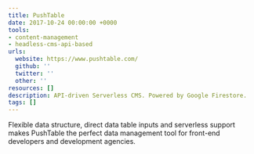 ```yaml
---
title: PushTable
date: 2017-10-24 00:00:00 +0000
tools:
- content-management
- headless-cms-api-based
urls:
  website: https://www.pushtable.com/
  github: ''
  twitter: ''
  other: ''
resources: []
description: API-driven Serverless CMS. Powered by Google Firestore.
tags: []
---
```

Flexible data structure, direct data table inputs and serverless support makes PushTable the perfect data management tool for front-end developers and development agencies.
